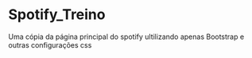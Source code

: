 # Spotify_Treino
Uma cópia da página principal do spotify ultilizando apenas Bootstrap e outras configurações css
